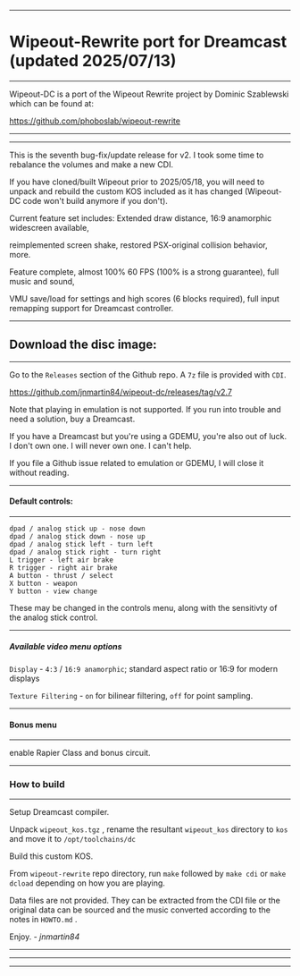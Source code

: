 ***

# Wipeout-Rewrite port for Dreamcast (updated 2025/07/13)

***
Wipeout-DC is a port of the Wipeout Rewrite project by Dominic Szablewski which can be found at:

https://github.com/phoboslab/wipeout-rewrite
***

***
This is the seventh bug-fix/update release for v2. I took some time to rebalance the volumes and make a new CDI.

If you have cloned/built Wipeout prior to 2025/05/18, you will need to unpack and rebuild the custom KOS included as it has changed (Wipeout-DC code won't build anymore if you don't).

Current feature set includes: Extended draw distance, 16:9 anamorphic widescreen available,

reimplemented screen shake, restored PSX-original collision behavior, more.

Feature complete, almost 100% 60 FPS (100% is a strong guarantee), full music and sound,

VMU save/load for settings and high scores (6 blocks required), full input remapping support for Dreamcast controller.
***

## Download the disc image:

***
Go to the `Releases` section of the Github repo. A `7z` file is provided with `CDI`.

https://github.com/jnmartin84/wipeout-dc/releases/tag/v2.7

Note that playing in emulation is not supported. If you run into trouble and need a solution, buy a Dreamcast.

If you have a Dreamcast but you're using a GDEMU, you're also out of luck. I don't own one. I will never own one. I can't help.

If you file a Github issue related to emulation or GDEMU, I will close it without reading.
***

#### Default controls:

***
    dpad / analog stick up - nose down
    dpad / analog stick down - nose up
    dpad / analog stick left - turn left
    dpad / analog stick right - turn right
    L trigger - left air brake
    R trigger - right air brake
    A button - thrust / select
    X button - weapon
    Y button - view change

These may be changed in the controls menu, along with the sensitivty of the analog stick control.
***

##### Available video menu options
`Display` - `4:3` / `16:9 anamorphic`; standard aspect ratio or 16:9 for modern displays

`Texture Filtering` - `on` for bilinear filtering, `off` for point sampling.

***

#### Bonus menu

***

enable Rapier Class and bonus circuit.
***

### How to build

***
Setup Dreamcast compiler.

Unpack `wipeout_kos.tgz` , rename the resultant `wipeout_kos` directory to `kos` and move it to `/opt/toolchains/dc` 

Build this custom KOS.

From `wipeout-rewrite` repo directory, run `make` followed by `make cdi` or `make dcload` depending on how you are playing.

Data files are not provided. They can be extracted from the CDI file or the original data can be sourced and the music converted according to the notes in `HOWTO.md` .

Enjoy. - *jnmartin84*


***
***
***
